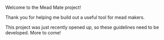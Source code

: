 Welcome to the Mead Mate project!

Thank you for helping me build out a useful tool for mead makers.

This project was just recently opened up, so these guidelines need to be developed. More to come!

